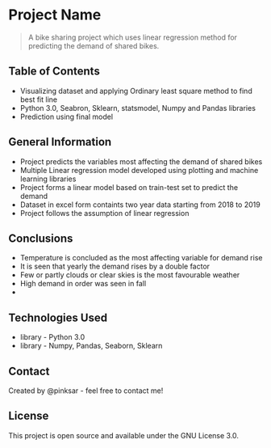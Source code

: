# Project Name
> A bike sharing project which uses linear regression method for predicting the demand of shared bikes.

## Table of Contents
* Visualizing dataset and applying Ordinary least square method to find best fit line
* Python 3.0, Seabron, Sklearn, statsmodel, Numpy and Pandas libraries
* Prediction using final model

## General Information
- Project predicts the variables most affecting the demand of shared bikes
- Multiple Linear regression model developed using plotting and machine learning libraries
- Project forms a linear model based on train-test set to predict the demand 
- Dataset in excel form containts two year data starting from 2018 to 2019
- Project follows the assumption of linear regression

## Conclusions
- Temperature is concluded as the most affecting variable for demand rise
- It is seen that yearly the demand rises by a double factor
- Few or partly clouds or clear skies is the most favourable weather 
- High demand in order was seen in fall
- 

## Technologies Used
- library - Python 3.0
- library - Numpy, Pandas, Seaborn, Sklearn

## Contact
Created by @pinksar - feel free to contact me!


## License
This project is open source and available under the GNU License 3.0.
